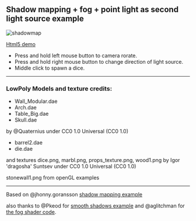 ## Shadow mapping + fog + point light as second light source example

![shadowmap](https://user-images.githubusercontent.com/842807/139085405-9986af4e-398c-4d52-ae67-ff3f9be8860f.jpg)

[Html5 demo](https://dragosha.com/defold/shadowmap/)

- Press and hold left mouse button to camera rorate.
- Press and hold right mouse button to change direction of light source.
- Middle click to spawn a dice.

---

### LowPoly Models and texture credits:

- Wall_Modular.dae
- Arch.dae
- Table_Big.dae
- Skull.dae

by @Quaternius under CC0 1.0 Universal (CC0 1.0) 


- barrel2.dae
- die.dae

and textures dice.png, marbl.png, props_texture.png, wood1.png by Igor 'dragosha' Suntsev under CC0 1.0 Universal (CC0 1.0) 

stonewall1.png from openGL examples

---

Based on @jhonny.goransson [shadow mapping example](https://github.com/jhonnyking/my-public-defold-examples/tree/master/shadow-mapping)

also thanks to @Pkeod for [smooth shadows example](https://github.com/subsoap/my-public-defold-examples) and @aglitchman for [the fog shader code](https://github.com/aglitchman/defold-ld48-game/blob/main/ld48/materials/dirlight/dirlight_model.fp).
